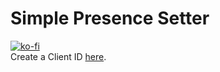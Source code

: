 # Simple Presence Setter
[![ko-fi](https://www.ko-fi.com/img/donate_sm.png)](https://ko-fi.com/X8X0LUTH)<br>
Create a Client ID [here](https://discordapp.com/developers/applications).
